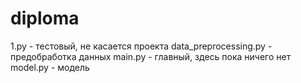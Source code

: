 # diploma
1.py - тестовый, не касается проекта
data_preprocessing.py - предобработка данных
main.py - главный, здесь пока ничего нет 
model.py - модель
